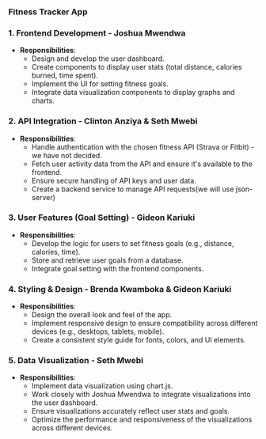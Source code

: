 ### Fitness Tracker App

### 1. **Frontend Development** - Joshua Mwendwa

- **Responsibilities**:
  - Design and develop the user dashboard.
  - Create components to display user stats (total distance, calories burned, time spent).
  - Implement the UI for setting fitness goals.
  - Integrate data visualization components to display graphs and charts.

### 2. **API Integration** - Clinton Anziya & Seth Mwebi

- **Responsibilities**:
  - Handle authentication with the chosen fitness API (Strava or Fitbit) - we have not decided.
  - Fetch user activity data from the API and ensure it's available to the frontend.
  - Ensure secure handling of API keys and user data.
  - Create a backend service to manage API requests(we will use json-server)

### 3. **User Features (Goal Setting)** - Gideon Kariuki

- **Responsibilities**:
  - Develop the logic for users to set fitness goals (e.g., distance, calories, time).
  - Store and retrieve user goals from a database.
  - Integrate goal setting with the frontend components.

### 4. **Styling & Design** - Brenda Kwamboka & Gideon Kariuki

- **Responsibilities**:
  - Design the overall look and feel of the app.
  - Implement responsive design to ensure compatibility across different devices (e.g., desktops, tablets, mobile).
  - Create a consistent style guide for fonts, colors, and UI elements.

### 5. **Data Visualization** - Seth Mwebi

- **Responsibilities**:
  - Implement data visualization using chart.js.
  - Work closely with Joshua Mwendwa to integrate visualizations into the user dashboard.
  - Ensure visualizations accurately reflect user stats and goals.
  - Optimize the performance and responsiveness of the visualizations across different devices.
